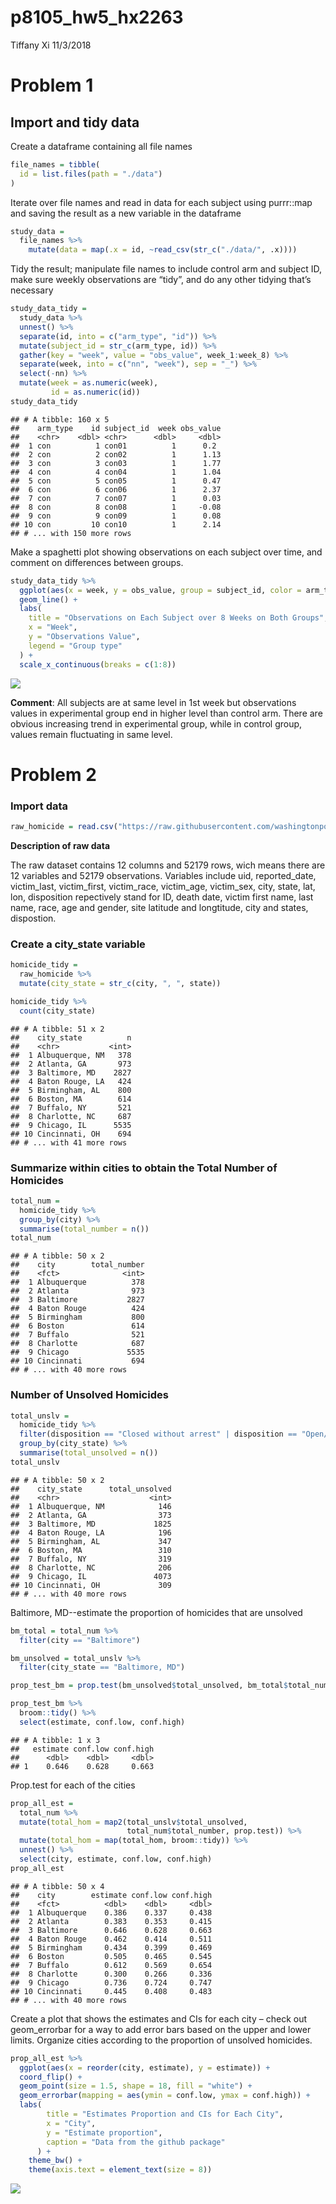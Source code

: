 p8105\_hw5\_hx2263
================
Tiffany Xi
11/3/2018

Problem 1
=========

Import and tidy data
--------------------

Create a dataframe containing all file names

``` r
file_names = tibble(
  id = list.files(path = "./data")
) 
```

Iterate over file names and read in data for each subject using purrr::map and saving the result as a new variable in the dataframe

``` r
study_data = 
  file_names %>% 
    mutate(data = map(.x = id, ~read_csv(str_c("./data/", .x)))) 
```

Tidy the result; manipulate file names to include control arm and subject ID, make sure weekly observations are “tidy”, and do any other tidying that’s necessary

``` r
study_data_tidy = 
  study_data %>% 
  unnest() %>% 
  separate(id, into = c("arm_type", "id")) %>% 
  mutate(subject_id = str_c(arm_type, id)) %>%
  gather(key = "week", value = "obs_value", week_1:week_8) %>% 
  separate(week, into = c("nn", "week"), sep = "_") %>% 
  select(-nn) %>% 
  mutate(week = as.numeric(week),
         id = as.numeric(id))
study_data_tidy
```

    ## # A tibble: 160 x 5
    ##    arm_type    id subject_id  week obs_value
    ##    <chr>    <dbl> <chr>      <dbl>     <dbl>
    ##  1 con          1 con01          1      0.2 
    ##  2 con          2 con02          1      1.13
    ##  3 con          3 con03          1      1.77
    ##  4 con          4 con04          1      1.04
    ##  5 con          5 con05          1      0.47
    ##  6 con          6 con06          1      2.37
    ##  7 con          7 con07          1      0.03
    ##  8 con          8 con08          1     -0.08
    ##  9 con          9 con09          1      0.08
    ## 10 con         10 con10          1      2.14
    ## # ... with 150 more rows

Make a spaghetti plot showing observations on each subject over time, and comment on differences between groups.

``` r
study_data_tidy %>% 
  ggplot(aes(x = week, y = obs_value, group = subject_id, color = arm_type)) +
  geom_line() +
  labs(
    title = "Observations on Each Subject over 8 Weeks on Both Groups", 
    x = "Week", 
    y = "Observations Value", 
    legend = "Group type"
  ) +
  scale_x_continuous(breaks = c(1:8))
```

![](p8105_hw5_hx2263_files/figure-markdown_github/spaghetti_plot-1.png)

**Comment**: All subjects are at same level in 1st week but observations values in experimental group end in higher level than control arm. There are obvious increasing trend in experimental group, while in control group, values remain fluctuating in same level.

Problem 2
=========

### Import data

``` r
raw_homicide = read.csv("https://raw.githubusercontent.com/washingtonpost/data-homicides/master/homicide-data.csv")
```

**Description of raw data**

The raw dataset contains 12 columns and 52179 rows, wich means there are 12 variables and 52179 observations. Variables include uid, reported\_date, victim\_last, victim\_first, victim\_race, victim\_age, victim\_sex, city, state, lat, lon, disposition repectively stand for ID, death date, victim first name, last name, race, age and gender, site latitude and longtitude, city and states, dispostion.

### Create a city\_state variable

``` r
homicide_tidy = 
  raw_homicide %>% 
  mutate(city_state = str_c(city, ", ", state)) 
```

``` r
homicide_tidy %>% 
  count(city_state)
```

    ## # A tibble: 51 x 2
    ##    city_state          n
    ##    <chr>           <int>
    ##  1 Albuquerque, NM   378
    ##  2 Atlanta, GA       973
    ##  3 Baltimore, MD    2827
    ##  4 Baton Rouge, LA   424
    ##  5 Birmingham, AL    800
    ##  6 Boston, MA        614
    ##  7 Buffalo, NY       521
    ##  8 Charlotte, NC     687
    ##  9 Chicago, IL      5535
    ## 10 Cincinnati, OH    694
    ## # ... with 41 more rows

### Summarize within cities to obtain the Total Number of Homicides

``` r
total_num = 
  homicide_tidy %>% 
  group_by(city) %>%
  summarise(total_number = n())
total_num
```

    ## # A tibble: 50 x 2
    ##    city        total_number
    ##    <fct>              <int>
    ##  1 Albuquerque          378
    ##  2 Atlanta              973
    ##  3 Baltimore           2827
    ##  4 Baton Rouge          424
    ##  5 Birmingham           800
    ##  6 Boston               614
    ##  7 Buffalo              521
    ##  8 Charlotte            687
    ##  9 Chicago             5535
    ## 10 Cincinnati           694
    ## # ... with 40 more rows

### Number of Unsolved Homicides

``` r
total_unslv = 
  homicide_tidy %>% 
  filter(disposition == "Closed without arrest" | disposition == "Open/No arrest") %>% 
  group_by(city_state) %>% 
  summarise(total_unsolved = n())
total_unslv
```

    ## # A tibble: 50 x 2
    ##    city_state      total_unsolved
    ##    <chr>                    <int>
    ##  1 Albuquerque, NM            146
    ##  2 Atlanta, GA                373
    ##  3 Baltimore, MD             1825
    ##  4 Baton Rouge, LA            196
    ##  5 Birmingham, AL             347
    ##  6 Boston, MA                 310
    ##  7 Buffalo, NY                319
    ##  8 Charlotte, NC              206
    ##  9 Chicago, IL               4073
    ## 10 Cincinnati, OH             309
    ## # ... with 40 more rows

Baltimore, MD--estimate the proportion of homicides that are unsolved

``` r
bm_total = total_num %>%
  filter(city == "Baltimore")

bm_unsolved = total_unslv %>%
  filter(city_state == "Baltimore, MD")

prop_test_bm = prop.test(bm_unsolved$total_unsolved, bm_total$total_number)

prop_test_bm %>% 
  broom::tidy() %>%
  select(estimate, conf.low, conf.high)
```

    ## # A tibble: 1 x 3
    ##   estimate conf.low conf.high
    ##      <dbl>    <dbl>     <dbl>
    ## 1    0.646    0.628     0.663

Prop.test for each of the cities

``` r
prop_all_est = 
  total_num %>% 
  mutate(total_hom = map2(total_unslv$total_unsolved, 
                          total_num$total_number, prop.test)) %>% 
  mutate(total_hom = map(total_hom, broom::tidy)) %>% 
  unnest() %>% 
  select(city, estimate, conf.low, conf.high)
prop_all_est
```

    ## # A tibble: 50 x 4
    ##    city        estimate conf.low conf.high
    ##    <fct>          <dbl>    <dbl>     <dbl>
    ##  1 Albuquerque    0.386    0.337     0.438
    ##  2 Atlanta        0.383    0.353     0.415
    ##  3 Baltimore      0.646    0.628     0.663
    ##  4 Baton Rouge    0.462    0.414     0.511
    ##  5 Birmingham     0.434    0.399     0.469
    ##  6 Boston         0.505    0.465     0.545
    ##  7 Buffalo        0.612    0.569     0.654
    ##  8 Charlotte      0.300    0.266     0.336
    ##  9 Chicago        0.736    0.724     0.747
    ## 10 Cincinnati     0.445    0.408     0.483
    ## # ... with 40 more rows

Create a plot that shows the estimates and CIs for each city – check out geom\_errorbar for a way to add error bars based on the upper and lower limits. Organize cities according to the proportion of unsolved homicides.

``` r
prop_all_est %>%
  ggplot(aes(x = reorder(city, estimate), y = estimate)) +
  coord_flip() + 
  geom_point(size = 1.5, shape = 18, fill = "white") +
  geom_errorbar(mapping = aes(ymin = conf.low, ymax = conf.high)) +
  labs(
        title = "Estimates Proportion and CIs for Each City",
        x = "City",
        y = "Estimate proportion",
        caption = "Data from the github package"
      ) +
    theme_bw() +
    theme(axis.text = element_text(size = 8))
```

![](p8105_hw5_hx2263_files/figure-markdown_github/plot-1.png)
